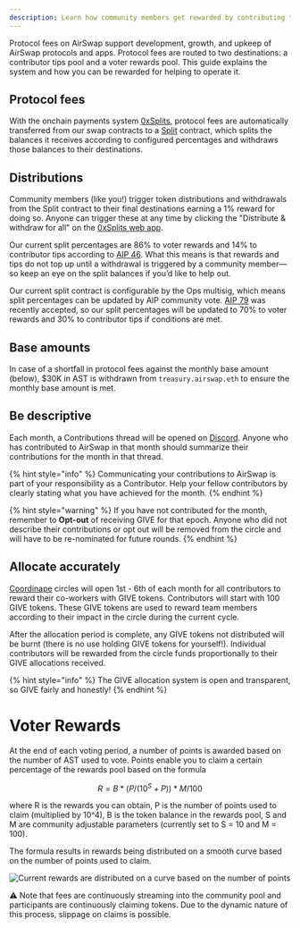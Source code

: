 ```yaml
---
description: Learn how community members get rewarded by contributing to AirSwap
---
```


Protocol fees on AirSwap support development, growth, and upkeep of AirSwap protocols and apps. Protocol fees are routed to two destinations: a contributor tips pool and a voter rewards pool. This guide explains the system and how you can be rewarded for helping to operate it.

## Protocol fees

With the onchain payments system [0xSplits](https://www.0xsplits.xyz/), protocol fees are automatically transferred from our swap contracts to a [Split](https://docs.0xsplits.xyz/core-concepts#split) contract, which splits the balances it receives according to configured percentages and withdraws those balances to their destinations.

## Distributions

Community members (like you!) trigger token distributions and withdrawals from the Split contract to their final destinations earning a 1% reward for doing so. Anyone can trigger these at any time by clicking the "Distribute & withdraw for all" on the [0xSplits web app](https://app.0xsplits.xyz/accounts/0xaD30f7EEBD9Bd5150a256F47DA41d4403033CdF0/).

Our current split percentages are 86% to voter rewards and 14% to contributor tips according to [AIP 46](https://snapshot.org/#/vote.airswap.eth/proposal/QmRes6C3ZqLK4Mk3pygH62wkU2XJWBm3hXo54qZ9Z3FkVz). What this means is that rewards and tips do not top up until a withdrawal is triggered by a community member—so keep an eye on the split balances if you’d like to help out.

Our current split contract is configurable by the Ops multisig, which means split percentages can be updated by AIP community vote. [AIP 79](https://vote.airswap.io/#/proposal/0x4257c648d9c2e8a4a1f38e3cd4c3c901d89b27c48460b734c94c38b2f1a20e59) was recently accepted, so our split percentages will be updated to 70% to voter rewards and 30% to contributor tips if conditions are met.

## Base amounts

In case of a shortfall in protocol fees against the monthly base amount (below), $30K in AST is withdrawn from `treasury.airswap.eth` to ensure the monthly base amount is met.

## Be descriptive

Each month, a Contributions thread will be opened on [Discord](https://chat.airswap.io). Anyone who has contributed to AirSwap in that month should summarize their contributions for the month in that thread.

{% hint style="info" %}
Communicating your contributions to AirSwap is part of your responsibility as a Contributor. Help your fellow contributors by clearly stating what you have achieved for the month.
{% endhint %}

{% hint style="warning" %}
If you have not contributed for the month, remember to **Opt-out** of receiving GIVE for that epoch. Anyone who did not describe their contributions or opt out will be removed from the circle and will have to be re-nominated for future rounds.
{% endhint %}

## Allocate accurately

[Coordinape](https://coordinape.com) circles will open 1st - 6th of each month for all contributors to reward their co-workers with GIVE tokens. Contributors will start with 100 GIVE tokens. These GIVE tokens are used to reward team members according to their impact in the circle during the current cycle.

After the allocation period is complete, any GIVE tokens not distributed will be burnt (there is no use holding GIVE tokens for yourself!). Individual contributors will be rewarded from the circle funds proportionally to their GIVE allocations received.

{% hint style="info" %}
The GIVE allocation system is open and transparent, so GIVE fairly and honestly!
{% endhint %}

# Voter Rewards

At the end of each voting period, a number of points is awarded based on the number of AST used to vote. Points enable you to claim a certain percentage of the rewards pool based on the formula

$$
R = B * (P / (10^S +P )) * M/100
$$

where R is the rewards you can obtain, P is the number of points used to claim (multiplied by 10^4), B is the token balance in the rewards pool, S and M are community adjustable parameters (currently set to S = 10 and M = 100).

The formula results in rewards being distributed on a smooth curve based on the number of points used to claim.

![Current rewards are distributed on a curve based on the number of points](../.gitbook/assets/rewards.svg)

⚠ Note that fees are continuously streaming into the community pool and participants are continuously claiming tokens. Due to the dynamic nature of this process, slippage on claims is possible.
